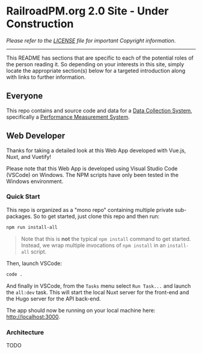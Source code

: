# RailroadPM.org 2.0 Site - Under Construction

_Please refer to the [LICENSE](LICENSE) file for important Copyright information_.

<hr>

This README has sections that are specific to each of the potential roles of the person reading it. So depending on your interests in this site, simply locate the appropriate section(s) below for a targeted introduction along with links to further information.

## Everyone

This repo contains and source code and data for a [Data Collection System](https://en.wikipedia.org/wiki/Data_collection_system), specifically a [Performance Measurement System](https://en.wikipedia.org/wiki/Data_collection_system#Types).

## Web Developer

Thanks for taking a detailed look at this Web App developed with Vue.js, Nuxt, and Vuetify!

Please note that this Web App is developed using Visual Studio Code (VSCode) on Windows. The NPM scripts have only been tested in the Windows environment.

### Quick Start

This repo is organized as a "mono repo" containing multiple private sub-packages. So to get started, just clone this repo and then run:

```bash
npm run install-all
```

> Note that this is **not** the typical `npm install` command to get started. Instead, we wrap multiple invocations of `npm install` in an `install-all` script.

Then, launch VSCode:

```bash
code .
```

And finally in VSCode, from the `Tasks` menu select `Run Task...` and launch the `all:dev` task. This will start the local Nuxt server for the front-end and the Hugo server for the API back-end.

The app should now be running on your local machine here: [http://localhost:3000](http://localhost:3000).

### Architecture

TODO
